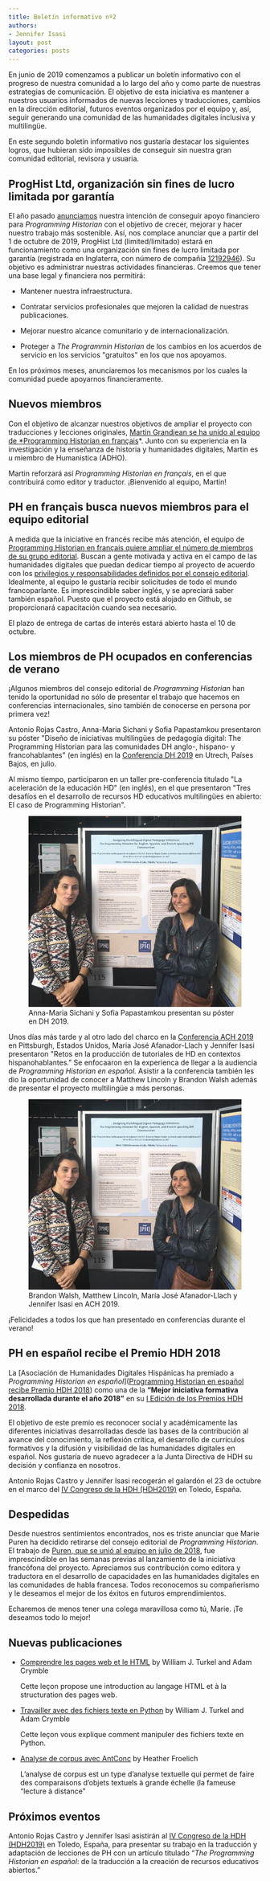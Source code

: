 ```yaml
---
title: Boletín informativo nº2 
authors:
- Jennifer Isasi
layout: post
categories: posts
---
```


En junio de 2019 comenzamos a publicar un boletín informativo con el progreso de nuestra comunidad a lo largo del año y como parte de nuestras estrategias de comunicación. El objetivo de esta iniciativa es mantener a nuestros usuarios informados de nuevas lecciones y traducciones, cambios en la dirección editorial, futuros eventos organizados por el equipo y, así, seguir generando una comunidad de las humanidades digitales inclusiva y multilingüe.  

En este segundo boletín informativo nos gustaría destacar los siguientes logros, que hubieran sido imposibles de conseguir sin nuestra gran comunidad editorial, revisora y usuaria.



## ProgHist Ltd, organización sin fines de lucro limitada por garantía  

El año pasado [anunciamos](https://programminghistorian.org/es/apoyanos) nuestra intención de conseguir apoyo financiero para *Programming Historian* con el objetivo de crecer, mejorar y hacer nuestro trabajo más sostenible. Así, nos complace anunciar que a partir del 1 de octubre de 2019, ProgHist Ltd (limited/limitado) estará en funcionamiento como una organización sin fines de lucro limitada por garantía (registrada en Inglaterra, con número de compañía [12192946](https://beta.companieshouse.gov.uk/company/12192946)). Su objetivo es administrar nuestras actividades financieras. Creemos que tener una base legal y financiera nos permitirá: 

- Mantener nuestra infraestructura.
- Contratar servicios profesionales que mejoren la calidad de nuestras publicaciones. 

- Mejorar nuestro alcance comunitario y de internacionalización. 
- Proteger a *The Programmin Historian* de los cambios en los acuerdos de servicio en los servicios "gratuitos" en los que nos apoyamos. 

En los próximos meses, anunciaremos los mecanismos por los cuales la comunidad puede apoyarnos financieramente.



## Nuevos miembros

Con el objetivo de alcanzar nuestros objetivos de ampliar el proyecto con traducciones y lecciones originales, [Martin Grandjean se ha unido al equipo de *Programming Historian en français](https://programminghistorian.org/posts/welcome-martin-grandjean)*. Junto con su experiencia en la investigación y la enseñanza de historia y humanidades digitales, Martin es u miembro de Humanistica (ADHO). 

Martin reforzará así *Programming Historian en français*, en el que contribuirá como editor y traductor. ¡Bienvenido al equipo, Martin! 



## PH en français busca nuevos miembros para el equipo editorial

A medida que la iniciative en francés recibe más atención, el equipo de [Programming Historian en français quiere ampliar el número de miembros de su grupo editorial](https://programminghistorian.org/posts/call-for-fr-members). Buscan a gente motivada y activa en el campo de las humanidades digitales que puedan dedicar tiempo al proyecto de acuerdo con los [privilegios y responsabilidades definidos por el consejo editorial](https://github.com/programminghistorian/jekyll/wiki/Privileges-and-Responsibilities-of-Membership). Idealmente, al equipo le gustaría recibir solicitudes de todo el mundo francoparlante. Es imprescindible saber inglés, y se apreciará saber también español. Puesto que el proyecto está alojado en Github, se proporcionará capacitación cuando sea necesario. 

El plazo de entrega de cartas de interés estará abierto hasta el 10 de octubre. 



## Los miembros de PH ocupados en conferencias de verano

¡Algunos miembros del consejo editorial de *Programming Historian* han tenido la oportunidad no sólo de presentar el trabajo que hacemos en conferencias internacionales, sino también de conocerse en persona por primera vez!

Antonio Rojas Castro, Anna-Maria Sichani y Sofia Papastamkou presentaron su póster "Diseño de iniciativas multilingües de pedagogía digital: The Programming Historian para las comunidades DH anglo-, hispano- y francohablantes" (en inglés) en la [Conferencia DH 2019](https://dh2019.adho.org) en Utrech, Países Bajos, en julio. 

Al mismo tiempo, participaron en un taller pre-conferencia titulado "La aceleración de la educación HD" (en inglés), en el que presentaron "Tres desafíos en el desarrollo de recursos HD educativos multilingües en abierto: El caso de Programming Historian".



<p><figure><img src="/images/blog/dh-2019-poster.JPG" alt="Una foto de Anna-Maria Sichani y Sofia Papastamkou al lado de su póster en DH 2019."/><figcaption>Anna-Maria Sichani y Sofia Papastamkou presentan su póster en DH 2019.</figcaption></figure></p>



Unos días más tarde y al otro lado del charco en la [Conferencia ACH 2019](http://ach2019.ach.org) en Pittsburgh, Estados Unidos, Maria José Afanador-Llach y Jennifer Isasi presentaron "Retos en la producción de tutoriales de HD en contextos hispanohablantes." Se enfocaaron en la experienca de llegar a la audiencia de *Programming Historian en español.* Asistir a la conferencia también les dio la oportunidad de conocer a Matthew Lincoln y Brandon Walsh además de presentar el proyecto multilingüe a más personas. 

 <p><figure><img src="/images/blog/dh-2019-poster.JPG" alt="Una foto de Brandon Walsh, Matthew Lincoln, María José Afanador-Llach y Jennifer Isasi en ACH 2019."/><figcaption>Brandon Walsh, Matthew Lincoln, María José Afanador-Llach y Jennifer Isasi en ACH 2019.</figcaption></figure></p>



¡Felicidades a todos los que han presentado en conferencias durante el verano!



## PH en español recibe el Premio HDH 2018

La [Asociación de Humanidades Digitales Hispánicas ha premiado a *Programming Historian en español*]([Programming Historian en español recibe Premio HDH 2018](https://programminghistorian.org/posts/premio-hdh-2018)) como una de la **“Mejor iniciativa formativa desarrollada durante el año 2018”** en su [I Edición de los Premios HDH 2018](http://humanidadesdigitaleshispanicas.es/resolucion-convocatoria-i-edicion-premios-hdh/). 

El objetivo de este premio es reconocer social y académicamente las diferentes iniciativas desarrolladas desde las bases de la contribución al avance del conocimiento, la reflexión crítica, el desarrollo de currículos formativos y la difusión y visibilidad de las humanidades digitales en español. Nos gustaría de nuevo agradecer a la Junta Directiva de HDH su decisión y confianza en nosotros. 

Antonio Rojas Castro y Jennifer Isasi recogerán el galardón el 23 de octubre en el marco del [IV Congreso de la HDH (HDH2019)](https://eventos.uclm.es/24964/detail/iv-congreso-internacional-de-la-asociacion-de-humanidades-digitales-hispanicas.html) en Toledo, España.



## Despedidas

Desde nuestros sentimientos encontrados, nos es triste anunciar que Marie Puren ha decidido retirarse del consejo editorial de *Programming Historian*.  El trabajo de [Puren, que se unió al equipo en julio de 2018](https://programminghistorian.org/posts/FR-team), fue imprescindible en las semanas previas al lanzamiento de la iniciativa francófona del proyecto. Apreciamos sus contribución como editora y traductora en el desarrollo de capacidades en las humanidades digitales en las comunidades de habla francesa. Todos reconocemos su compañerismo y le deseamos el mejor de los éxitos en futuros emprendimientos.

Echaremos de menos tener una colega maravillosa como tú, Marie. ¡Te deseamos todo lo mejor!



## Nuevas publicaciones

- [Comprendre les pages web et le HTML](https://programminghistorian.org/fr/lecons/comprendre-les-pages-web) by William J. Turkel and Adam Crymble

  Cette leçon propose une introduction au langage HTML et à la structuration des pages web.

- [Travailler avec des fichiers texte en Python](https://programminghistorian.org/fr/lecons/travailler-avec-des-fichiers-texte) by William J. Turkel and Adam Crymble

  Cette leçon vous explique comment manipuler des fichiers texte en Python.

- [Analyse de corpus avec AntConc](https://programminghistorian.org/fr/lecons/analyse-corpus-antconc) by Heather Froelich

  L’analyse de corpus est un type d’analyse textuelle qui permet de faire des comparaisons d’objets textuels à grande échelle (la fameuse “lecture à distance” 



## Próximos eventos
Antonio Rojas Castro y Jennifer Isasi asistirán al [IV Congreso de la HDH (HDH2019)](https://eventos.uclm.es/24964/detail/iv-congreso-internacional-de-la-asociacion-de-humanidades-digitales-hispanicas.html) en Toledo, España, para presentar su trabajo en la traducción y adaptación de lecciones de PH con un artículo titulado  “*The Programming Historian en español*: de la traducción a la creación de recursos educativos abiertos.”  